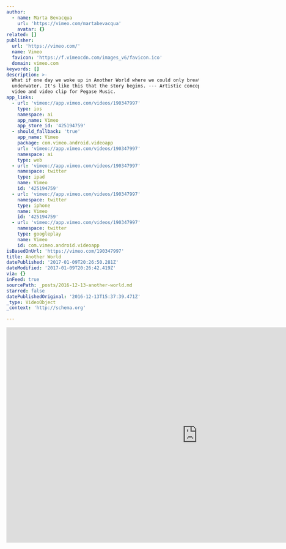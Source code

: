 ```yaml
---
author:
  - name: Marta Bevacqua
    url: 'https://vimeo.com/martabevacqua'
    avatar: {}
related: []
publisher:
  url: 'https://vimeo.com/'
  name: Vimeo
  favicon: 'https://f.vimeocdn.com/images_v6/favicon.ico'
  domain: vimeo.com
keywords: []
description: >-
  What if one day we woke up in Another World where we could only breathe
  underwater. It's like this that the story begins. --- Artistic conceptual
  video and video clip for Pegase Music.
app_links:
  - url: 'vimeo://app.vimeo.com/videos/190347997'
    type: ios
    namespace: ai
    app_name: Vimeo
    app_store_id: '425194759'
  - should_fallback: 'true'
    app_name: Vimeo
    package: com.vimeo.android.videoapp
    url: 'vimeo://app.vimeo.com/videos/190347997'
    namespace: ai
    type: web
  - url: 'vimeo://app.vimeo.com/videos/190347997'
    namespace: twitter
    type: ipad
    name: Vimeo
    id: '425194759'
  - url: 'vimeo://app.vimeo.com/videos/190347997'
    namespace: twitter
    type: iphone
    name: Vimeo
    id: '425194759'
  - url: 'vimeo://app.vimeo.com/videos/190347997'
    namespace: twitter
    type: googleplay
    name: Vimeo
    id: com.vimeo.android.videoapp
isBasedOnUrl: 'https://vimeo.com/190347997'
title: Another World
datePublished: '2017-01-09T20:26:50.281Z'
dateModified: '2017-01-09T20:26:42.419Z'
via: {}
inFeed: true
sourcePath: _posts/2016-12-13-another-world.md
starred: false
datePublishedOriginal: '2016-12-13T15:37:39.471Z'
_type: VideoObject
_context: 'http://schema.org'

---
```

<iframe src="https://cdn.embedly.com/widgets/media.html?src=https%3A%2F%2Fplayer.vimeo.com%2Fvideo%2F190347997&amp;url=https%3A%2F%2Fvimeo.com%2F190347997&amp;image=https%3A%2F%2Fi.vimeocdn.com%2Fvideo%2F600981066_1280.jpg&amp;key=b7d04c9b404c499eba89ee7072e1c4f7&amp;type=text%2Fhtml&amp;schema=vimeo" width="1000" height="563" scrolling="no" frameborder="0" allowfullscreen="" style=""></iframe>